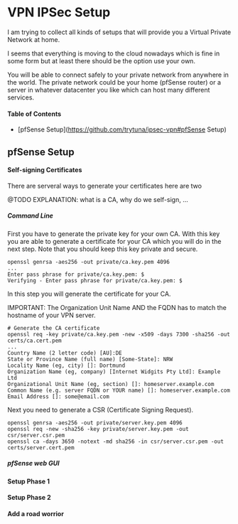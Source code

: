 # VPN IPSec Setup

I am trying to collect all kinds of setups that will provide you a Virtual Private Network at home.

I seems that everything is moving to the cloud nowadays which is fine in some form but at least there should be the option use your own.

You will be able to connect safely to your private network from anywhere in the world. The private network could be your home (pfSense router) or a server in whatever datacenter you like which can host many different services.

#### Table of Contents

- [pfSense Setup](https://github.com/trytuna/ipsec-vpn#pfSense Setup)

## pfSense Setup

#### Self-signing Certificates

There are serveral ways to generate your certificates here are two

@TODO
EXPLANATION: what is a CA, why do we self-sign, ...

##### Command Line

First you have to generate the private key for your own CA. With this key you are able to generate a certificate for your CA which you will do in the next step. Note that you should keep this key private and secure.

    openssl genrsa -aes256 -out private/ca.key.pem 4096
    ...
    Enter pass phrase for private/ca.key.pem: $
    Verifying - Enter pass phrase for private/ca.key.pem: $

In this step you will generate the certificate for your CA.

IMPORTANT: The Organization Unit Name AND the FQDN has to match the hostname of your VPN server.

    # Generate the CA certificate
    openssl req -key private/ca.key.pem -new -x509 -days 7300 -sha256 -out certs/ca.cert.pem
    ...
    Country Name (2 letter code) [AU]:DE
    State or Province Name (full name) [Some-State]: NRW
    Locality Name (eg, city) []: Dortmund
    Organization Name (eg, company) [Internet Widgits Pty Ltd]: Example Ltd
    Organizational Unit Name (eg, section) []: homeserver.example.com
    Common Name (e.g. server FQDN or YOUR name) []: homeserver.example.com
    Email Address []: some@email.com

Next you need to generate a CSR (Certificate Signing Request).

    openssl genrsa -aes256 -out private/server.key.pem 4096
    openssl req -new -sha256 -key private/server.key.pem -out csr/server.csr.pem
    openssl ca -days 3650 -notext -md sha256 -in csr/server.csr.pem -out certs/server.cert.pem

##### pfSense web GUI



#### Setup Phase 1

#### Setup Phase 2

#### Add a road worrior